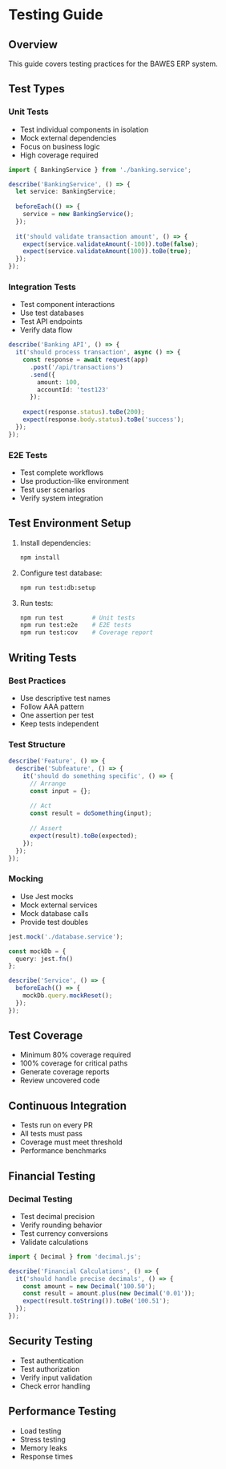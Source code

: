 # Testing Guide

## Overview

This guide covers testing practices for the BAWES ERP system.

## Test Types

### Unit Tests

- Test individual components in isolation
- Mock external dependencies
- Focus on business logic
- High coverage required

```typescript
import { BankingService } from './banking.service';

describe('BankingService', () => {
  let service: BankingService;
  
  beforeEach(() => {
    service = new BankingService();
  });
  
  it('should validate transaction amount', () => {
    expect(service.validateAmount(-100)).toBe(false);
    expect(service.validateAmount(100)).toBe(true);
  });
});
```

### Integration Tests

- Test component interactions
- Use test databases
- Test API endpoints
- Verify data flow

```typescript
describe('Banking API', () => {
  it('should process transaction', async () => {
    const response = await request(app)
      .post('/api/transactions')
      .send({
        amount: 100,
        accountId: 'test123'
      });
    
    expect(response.status).toBe(200);
    expect(response.body.status).toBe('success');
  });
});
```

### E2E Tests

- Test complete workflows
- Use production-like environment
- Test user scenarios
- Verify system integration

## Test Environment Setup

1. Install dependencies:
   ```bash
   npm install
   ```

2. Configure test database:
   ```bash
   npm run test:db:setup
   ```

3. Run tests:
   ```bash
   npm run test        # Unit tests
   npm run test:e2e    # E2E tests
   npm run test:cov    # Coverage report
   ```

## Writing Tests

### Best Practices

- Use descriptive test names
- Follow AAA pattern
- One assertion per test
- Keep tests independent

### Test Structure

```typescript
describe('Feature', () => {
  describe('Subfeature', () => {
    it('should do something specific', () => {
      // Arrange
      const input = {};
      
      // Act
      const result = doSomething(input);
      
      // Assert
      expect(result).toBe(expected);
    });
  });
});
```

### Mocking

- Use Jest mocks
- Mock external services
- Mock database calls
- Provide test doubles

```typescript
jest.mock('./database.service');

const mockDb = {
  query: jest.fn()
};

describe('Service', () => {
  beforeEach(() => {
    mockDb.query.mockReset();
  });
});
```

## Test Coverage

- Minimum 80% coverage required
- 100% coverage for critical paths
- Generate coverage reports
- Review uncovered code

## Continuous Integration

- Tests run on every PR
- All tests must pass
- Coverage must meet threshold
- Performance benchmarks

## Financial Testing

### Decimal Testing

- Test decimal precision
- Verify rounding behavior
- Test currency conversions
- Validate calculations

```typescript
import { Decimal } from 'decimal.js';

describe('Financial Calculations', () => {
  it('should handle precise decimals', () => {
    const amount = new Decimal('100.50');
    const result = amount.plus(new Decimal('0.01'));
    expect(result.toString()).toBe('100.51');
  });
});
```

## Security Testing

- Test authentication
- Test authorization
- Verify input validation
- Check error handling

## Performance Testing

- Load testing
- Stress testing
- Memory leaks
- Response times
``` 